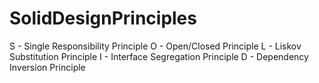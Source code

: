 # SolidDesignPrinciples

S - Single Responsibility Principle
O - Open/Closed Principle
L - Liskov Substitution Principle
I - Interface Segregation Principle
D - Dependency Inversion Principle
